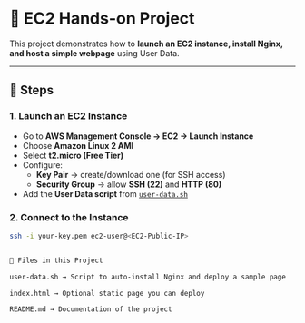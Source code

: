 # 🚀 EC2 Hands-on Project

This project demonstrates how to **launch an EC2 instance, install Nginx, and host a simple webpage** using User Data.

---

## 📝 Steps

### 1. Launch an EC2 Instance
- Go to **AWS Management Console → EC2 → Launch Instance**
- Choose **Amazon Linux 2 AMI**
- Select **t2.micro (Free Tier)**
- Configure:
  - **Key Pair** → create/download one (for SSH access)
  - **Security Group** → allow **SSH (22)** and **HTTP (80)**
- Add the **User Data script** from [`user-data.sh`](./user-data.sh)

### 2. Connect to the Instance
```bash
ssh -i your-key.pem ec2-user@<EC2-Public-IP>


📂 Files in this Project

user-data.sh → Script to auto-install Nginx and deploy a sample page

index.html → Optional static page you can deploy

README.md → Documentation of the project
